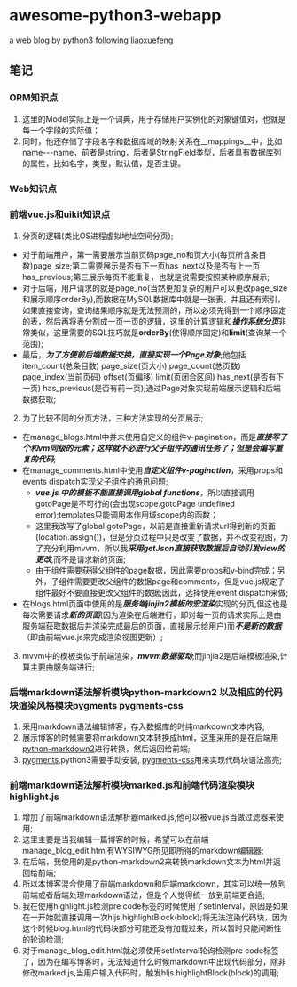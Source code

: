 # awesome-python3-webapp
a web blog by python3 following [liaoxuefeng](http://www.liaoxuefeng.com)

## 笔记

### ORM知识点
  1. 这里的Model实际上是一个词典，用于存储用户实例化的对象键值对，也就是每一个字段的实际值；
  2. 同时，他还存储了字段名字和数据库域的映射关系在\_\_mappings\_\_中，比如name---name，前者是string，后者是StringField类型，后者具有数据库列的属性，比如名字，类型，默认值，是否主键。

### Web知识点

### 前端vue.js和uikit知识点
  1. 分页的逻辑(类比OS进程虚拟地址空间分页);
   - 对于前端用户，第一需要展示当前页码page\_no和页大小(每页所含条目数)page\_size;第二需要展示是否有下一页has\_next以及是否有上一页has\_previous;第三展示每页不能重复，也就是说需要按照某种顺序展示;
   - 对于后端，用户请求的就是page\_no(当然更加复杂的用户可以更改page\_size和展示顺序orderBy),而数据在MySQL数据库中就是一张表，并且还有索引，如果直接查询，查询结果顺序就是无法预测的，所以必须先得到一个顺序固定的表，然后再将表分割成一页一页的逻辑，这里的计算逻辑和***操作系统分页***非常类似，这里需要的SQL技巧就是**orderBy**(使得顺序固定)和**limit**(查询某一个范围);
   - 最后，***为了方便前后端数据交换，直接实现一个Page对象***;他包括item\_count(总条目数) page\_size(页大小) page\_count(总页数) page\_index(当前页码) offset(页偏移) limit(页闭合区间) has\_next(是否有下一页) has\_previous(是否有前一页);通过Page对象实现前端展示逻辑和后端数据获取;

  2. 为了比较不同的分页方法，三种方法实现的分页展示;
   - 在manage\_blogs.html中并未使用自定义的组件v-pagination，而是***直接写了个和vm同级的元素；这样就不必进行父子组件的通讯任务了；但是会编写重复的代码***;
   - 在manage\_comments.html中使用***自定义组件v-pagination***，采用props和events dispatch[实现父子组件的通讯问题](http://vuejs.org/guide/components.html#Custom_Events);
     - ***vue.js 中的模板不能直接调用global functions***，所以直接调用gotoPage是不可行的(会出现scope.gotoPage undefined error);templates只能调用本作用域scope内的函数；
	 - 这里我改写了global gotoPage，以前是直接重新请求url得到新的页面(location.assign())，但是分页过程中只是改变了数据，并不改变视图，为了充分利用mvvm，所以我***采用getJson直接获取数据后自动引发view的更改***,而不是请求新的页面;
	 - 由于组件需要获得父组件的page数据，因此需要props和v-bind完成；另外，子组件需要更改父组件的数据page和comments，但是vue.js规定子组件最好不要直接更改父组件的数据;因此，选择使用event dispatch来做;
   - 在blogs.html页面中使用的是***服务端jinjia2模板的宏渲染***实现的分页,但这也是每次需要请求***新的页面***(因为渲染在后端进行，即对每一页的请求实际上是由服务端获取数据后并渲染完成最后的页面，直接展示给用户)而***不是新的数据***（即由前端vue.js来完成渲染视图更新）;

  3. mvvm中的模板类似于前端渲染，***mvvm数据驱动***;而jinjia2是后端模板渲染,计算主要由服务端进行;

### 后端markdown语法解析模块python-markdown2 以及相应的代码块渲染风格模块pygments pygments-css
  1. 采用markdown语法编辑博客，存入数据库的时纯markdown文本内容;
  2. 展示博客的时候需要将markdown文本转换成html，这里采用的是在后端用[python-markdown2](https://github.com/trentm/python-markdown2)进行转换，然后返回给前端;
  3. [pygments](http://pygments.org/),python3需要手动安装, [pygments-css](https://github.com/richleland/pygments-css)用来实现代码块语法高亮;

### 前端markdown语法解析模块marked.js和前端代码渲染模块highlight.js
  1. 增加了前端markdown语法解析器marked.js,他可以被vue.js当做过滤器来使用;
  2. 这里主要是当我编辑一篇博客的时候，希望可以在前端manage\_blog\_edit.html有WYSIWYG所见即所得的markdown编辑器;
  3. 在后端，我使用的是python-markdown2来转换markdown文本为html并返回给前端;
  4. 所以本博客混合使用了前端markdown和后端markdown，其实可以统一放到前端或者后端处理markdown语法，但是个人觉得统一放到前端更合适;
  5. 我在使用highlight.js检测pre code标签的时候使用了setInterval，原因是如果在一开始就直接调用一次hljs.highlightBlock(block);将无法渲染代码块，因为这个时候blog.html的代码块部分可能还没有加载过来，所以暂时只能间断性的轮询检测;
  6. 对于manage\_blog\_edit.html就必须使用setInterval轮询检测pre code标签了，因为在编写博客时，无法知道什么时候markdown中出现代码部分，除非修改marked.js,当用户输入代码时，触发hljs.highlightBlock(block)的调用;
